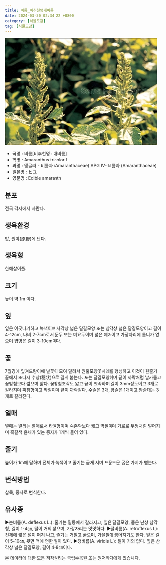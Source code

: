 ```yaml
---
title: 비름_비추천명개비름
date: 2024-03-30 02:34:22 +0800
category: [식물도감]
tag: [식물도감]
---
```




![비름[비추천명 : 개비름]](/assets/img/fileUpload/plants/basic/Amaranthaceae/Amaranthus/13264/1_th2.JPG)
- 국명 : 비름[비추천명 : 개비름]
- 학명 : Amaranthus tricolor L.
- 과명 : 앵글러 - 비름과 (Amaranthaceae) APG Ⅳ- 비름과 (Amaranthaceae)
- 일본명 : ヒユ
- 영문명 : Edible amaranth


## 분포
전국 각지에서 자란다. 
## 생육환경
밭, 원야(原野)에 난다.
## 생육형
한해살이풀.
## 크기
높이 약 1m 이다.
## 잎
잎은 어긋나기하고 녹색이며 사각상 넓은 달걀모양 또는 삼각상 넓은 달걀모양이고 길이 4-12cm, 나비 2-7cm로서 둔두 또는 미요두이며 넓은 예저이고 가장자리에 톱니가 없으며 엽병은 길이 3-10cm이다.
## 꽃
7월경에 잎겨드랑이에 낱꽃이 모여 달려서 원뿔모양꽃차례를 형성하고 이것이 원줄기 끝에서 또다시 수상(穗狀)으로 길게 붙는다. 포는 달걀모양이며 끝이 까락처럼 날카롭고 꽃받침보다 짧으며 얇다. 꽃받침조각도 얇고 끝이 뾰족하며 길이 3mm정도이고 3개로 갈라지며 피침형이고 막질이며 끝이 까락같다. 수술은 3개, 암술은 1개이고 암술대는 3개로 갈라진다.
## 열매
열매는 열리는 열매로서 타원형이며 숙존악보다 짧고 막질이며 가로로 뚜껑처럼 벌어지며 흑갈색 윤채가 있는 종자가 1개씩 들어 있다.
## 줄기
높이가 1m에 달하며 전체가 녹색이고 줄기는 곧게 서며 드문드문 굵은 가지가 뻗는다.
## 번식방법
삽목, 종자로 번식한다.
## 유사종
▶눈비름(A. deflexus L.): 줄기는 밑동에서 갈라지고, 잎은 달걀모양, 좁은 난상 삼각형, 길이 1-4㎝, 털이 거의 없으며, 가장자리는 밋밋하다. 
▶털비름(A. retroflexus L): 전체에 짧은 털이 퍼져 나고, 줄기는 거칠고 굵으며, 가을철에 붉어지기도 한다. 잎은 길이 5-10㎝, 뒷면 맥에 연한 털이 있다.
▶청비름(A. viridis L.): 털이 거의 없다. 잎은 삼각상 넓은 달걀모양, 길이 4-8㎝이다.






본 데이터에 대한 모든 저작권리는 국립수목원 또는 원저작자에게 있습니다.
